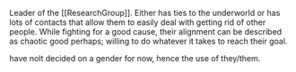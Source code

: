Leader of the [[ResearchGroup]]. Either has ties to the underworld or has lots of contacts that allow them to easily deal with getting rid of other people. While fighting for a good cause, their alignment can be described as chaotic good perhaps; willing to do whatever it takes to reach their goal.

have nolt decided on a gender for now, hence the use of they/them.

